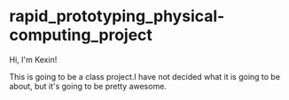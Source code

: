 # rapid_prototyping_physical-computing_project
Hi, I'm Kexin!

This is going to be a class project.I have not decided what it is going to be about, but it's going to be pretty awesome.
